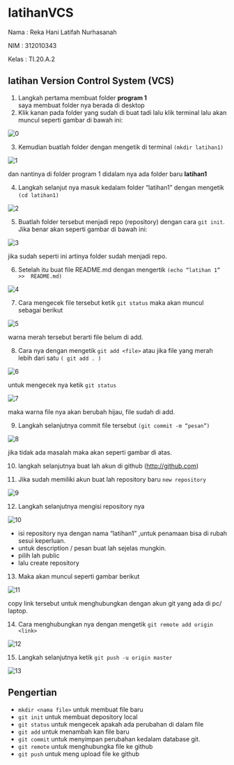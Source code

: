 # latihanVCS
Nama	: Reka Hani Latifah Nurhasanah

NIM	: 312010343

Kelas	: TI.20.A.2

## latihan Version Control System (VCS)

1. 	Langkah pertama membuat folder **program 1**  
saya membuat folder nya berada 	di desktop 
2.	Klik kanan pada folder yang sudah di buat tadi lalu klik terminal
	lalu akan muncul seperti gambar di bawah ini:
	
 ![0](https://user-images.githubusercontent.com/72785627/96355351-e8528780-110a-11eb-926f-e5acb233c4df.png)
 
3.	 Kemudian buatlah folder dengan mengetik di terminal `(mkdir latihan1)`

![1](https://user-images.githubusercontent.com/72785627/96355363-0324fc00-110b-11eb-89be-5eb9b63001bc.png)

dan nantinya di folder program 1 didalam nya ada folder baru **latihan1**

4.	Langkah selanjut nya masuk kedalam folder “latihan1” dengan mengetik `(cd latihan1)`

![2](https://user-images.githubusercontent.com/72785627/96355386-69118380-110b-11eb-8f46-c05781f9eaca.png)

5.	Buatlah folder tersebut menjadi repo (repository) dengan cara `git init`.
	Jika benar akan seperti gambar di bawah ini:
	
![3](https://user-images.githubusercontent.com/72785627/96355401-89d9d900-110b-11eb-9737-df259907ea8a.png)

jika sudah seperti ini artinya folder sudah menjadi repo.

6.	Setelah itu buat file README.md dengan mengertik `(echo “latihan 1” >> 	README.md)`

![4](https://user-images.githubusercontent.com/72785627/96355472-31efa200-110c-11eb-8dd4-52dec4943b0b.png)

7.	Cara mengecek file tersebut ketik `git status` maka akan muncul sebagai berikut

![5](https://user-images.githubusercontent.com/72785627/96355506-8dba2b00-110c-11eb-8aa8-7d109793e39f.png)

warna merah tersebut berarti file belum di add.

8. 	Cara nya dengan mengetik `git add <file>` atau jika file yang merah lebih dari satu `( git add . )`

![6](https://user-images.githubusercontent.com/72785627/96355574-336d9a00-110d-11eb-81f3-80a8f1e50c0b.png)

untuk mengecek nya ketik `git status`

![7](https://user-images.githubusercontent.com/72785627/96355613-b1ca3c00-110d-11eb-820b-71593ade5a1e.png)

maka warna file nya akan berubah hijau, file sudah di add.

9.	Langkah selanjutnya commit file tersebut `(git commit -m “pesan”)`

![8](https://user-images.githubusercontent.com/72785627/96355626-dfaf8080-110d-11eb-9a1d-f9254e6b33c1.png)

jika tidak ada masalah maka akan seperti gambar di atas.

10. langkah selanjutnya buat lah akun di github  (http://github.com)

11. Jika sudah memiliki akun buat lah repository baru `new repository` 

![9](https://user-images.githubusercontent.com/72785627/96355666-40d75400-110e-11eb-94e7-0c669da215ad.png)

12.	Langkah selanjutnya mengisi repository nya 

![10](https://user-images.githubusercontent.com/72785627/96355681-695f4e00-110e-11eb-86c4-3f12591df812.png)

- isi repository nya dengan nama “latihan1” ,untuk penamaan bisa di rubah sesui keperluan.	
- untuk description / pesan buat lah sejelas mungkin.
- pilih lah public 
- lalu create repository 

13.	Maka akan muncul seperti gambar berikut 

![11](https://user-images.githubusercontent.com/72785627/96355714-dbd02e00-110e-11eb-8531-ad5ee273ee03.png)

copy link tersebut untuk menghubungkan dengan akun git yang ada di pc/ laptop.

14.	Cara menghubungkan nya dengan mengetik `git remote add origin <link>`

![12](https://user-images.githubusercontent.com/72785627/96355745-7c265280-110f-11eb-8cba-bc946300e9dd.png)

15.	Langkah selanjutnya ketik `git push -u origin master`

![13](https://user-images.githubusercontent.com/72785627/96355762-9d873e80-110f-11eb-82a6-4fe31412a94d.png)

## Pengertian
 - `mkdir <nama file>` untuk membuat file baru
 - `git init` untuk membuat depository local
 - `git status` untuk mengecek apakah ada perubahan di dalam file 
 - `git add` untuk menambah kan file baru 
 - `git commit` untuk menyimpan perubahan kedalam database git.
 - `git remote` untuk menghubungka file ke github
 - `git push` untuk meng upload file ke github
